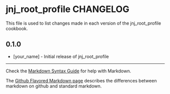 # jnj_root_profile CHANGELOG

This file is used to list changes made in each version of the jnj_root_profile cookbook.

## 0.1.0
- [your_name] - Initial release of jnj_root_profile

- - -
Check the [Markdown Syntax Guide](http://daringfireball.net/projects/markdown/syntax) for help with Markdown.

The [Github Flavored Markdown page](http://github.github.com/github-flavored-markdown/) describes the differences between markdown on github and standard markdown.

